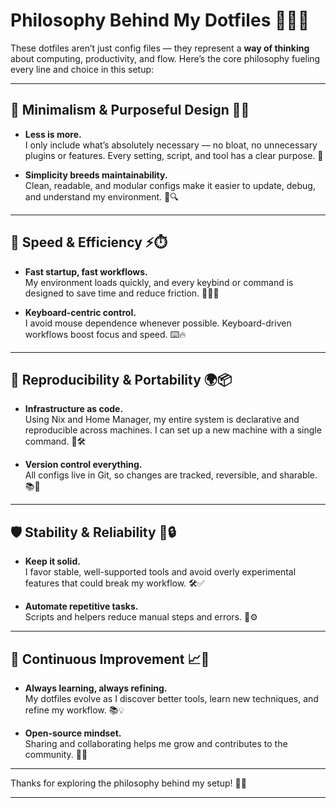 # Philosophy Behind My Dotfiles 🧠💡🔥

These dotfiles aren’t just config files — they represent a **way of thinking** about computing, productivity, and flow. Here’s the core philosophy fueling every line and choice in this setup:

---

## 🎯 Minimalism & Purposeful Design 🧹✨

- **Less is more.**  
  I only include what’s absolutely necessary — no bloat, no unnecessary plugins or features. Every setting, script, and tool has a clear purpose. 🎯

- **Simplicity breeds maintainability.**  
  Clean, readable, and modular configs make it easier to update, debug, and understand my environment. 📜🔍

---

## 🚀 Speed & Efficiency ⚡⏱️

- **Fast startup, fast workflows.**  
  My environment loads quickly, and every keybind or command is designed to save time and reduce friction. 🏃‍♂️💨

- **Keyboard-centric control.**  
  I avoid mouse dependence whenever possible. Keyboard-driven workflows boost focus and speed. ⌨️🔥

---

## 🔄 Reproducibility & Portability 🌍📦

- **Infrastructure as code.**  
  Using Nix and Home Manager, my entire system is declarative and reproducible across machines. I can set up a new machine with a single command. 🤖🛠️

- **Version control everything.**  
  All configs live in Git, so changes are tracked, reversible, and sharable. 📚🔄

---

## 🛡️ Stability & Reliability 🧱🔒

- **Keep it solid.**  
  I favor stable, well-supported tools and avoid overly experimental features that could break my workflow. 🛠️✅

- **Automate repetitive tasks.**  
  Scripts and helpers reduce manual steps and errors. 🤖⚙️

---

## 🌱 Continuous Improvement 📈🔧

- **Always learning, always refining.**  
  My dotfiles evolve as I discover better tools, learn new techniques, and refine my workflow. 📚💡

- **Open-source mindset.**  
  Sharing and collaborating helps me grow and contributes to the community. 🤝🌐

---

Thanks for exploring the philosophy behind my setup! 🙏✨  

---
